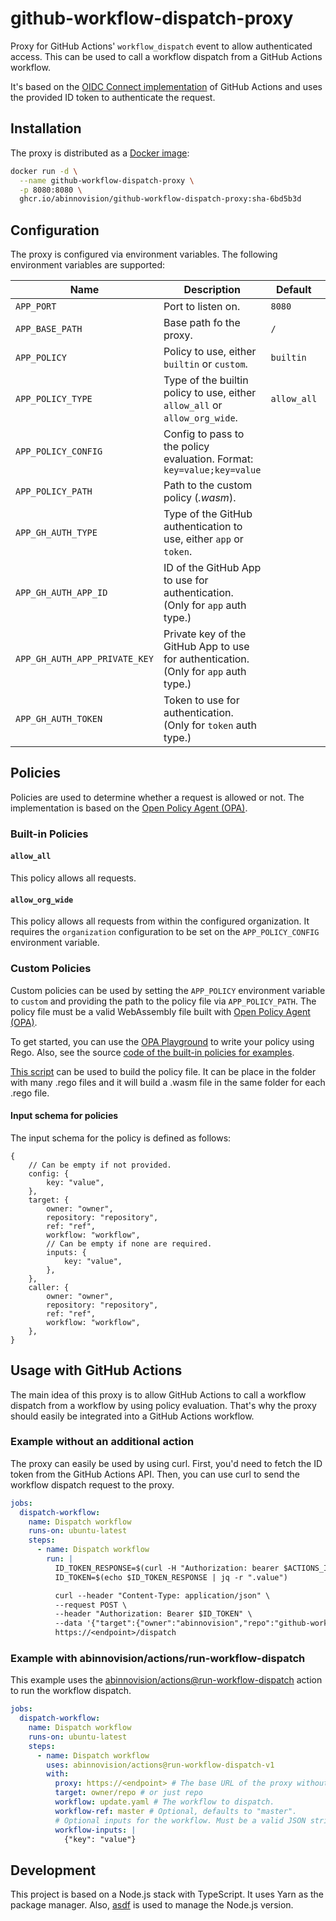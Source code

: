 # github-workflow-dispatch-proxy

Proxy for GitHub Actions' `workflow_dispatch` event to allow authenticated
access.
This can be used to call a workflow dispatch from a GitHub Actions workflow.

It's based on
the [OIDC Connect implementation](https://docs.github.com/en/actions/security-for-github-actions/security-hardening-your-deployments/about-security-hardening-with-openid-connect)
of GitHub Actions and uses the provided ID token to authenticate the request.

## Installation

The proxy is distributed as
a [Docker image](https://github.com/abinnovision/github-workflow-dispatch-proxy/pkgs/container/github-workflow-dispatch-proxy):

[//]: # "x-release-please-start-version"

```bash
docker run -d \
  --name github-workflow-dispatch-proxy \
  -p 8080:8080 \
  ghcr.io/abinnovision/github-workflow-dispatch-proxy:sha-6bd5b3d
```

[//]: # "x-release-please-end"

## Configuration

The proxy is configured via environment variables.
The following environment variables are supported:

| Name                          | Description                                                                          | Default     | Note                                       |
| ----------------------------- | ------------------------------------------------------------------------------------ | ----------- | ------------------------------------------ |
| `APP_PORT`                    | Port to listen on.                                                                   | `8080`      |                                            |
| `APP_BASE_PATH`               | Base path fo the proxy.                                                              | `/`         |                                            |
| `APP_POLICY`                  | Policy to use, either `builtin` or `custom`.                                         | `builtin`   |                                            |
| `APP_POLICY_TYPE`             | Type of the builtin policy to use, either `allow_all` or `allow_org_wide`.           | `allow_all` |                                            |
| `APP_POLICY_CONFIG`           | Config to pass to the policy evaluation. Format: `key=value;key=value`               |             |                                            |
| `APP_POLICY_PATH`             | Path to the custom policy (_.wasm_).                                                 |             |                                            |
| `APP_GH_AUTH_TYPE`            | Type of the GitHub authentication to use, either `app` or `token`.                   |             | **Required**                               |
| `APP_GH_AUTH_APP_ID`          | ID of the GitHub App to use for authentication. (Only for `app` auth type.)          |             | Required if `APP_GH_AUTH_TYPE` is `app`.   |
| `APP_GH_AUTH_APP_PRIVATE_KEY` | Private key of the GitHub App to use for authentication. (Only for `app` auth type.) |             | Required if `APP_GH_AUTH_TYPE` is `app`.   |
| `APP_GH_AUTH_TOKEN`           | Token to use for authentication. (Only for `token` auth type.)                       |             | Required if `APP_GH_AUTH_TYPE` is `token`. |

## Policies

Policies are used to determine whether a request is allowed or not.
The implementation is based on
the [Open Policy Agent (OPA)](https://www.openpolicyagent.org/).

### Built-in Policies

#### `allow_all`

This policy allows all requests.

#### `allow_org_wide`

This policy allows all requests from within the configured organization.
It requires the `organization` configuration to be set on the
`APP_POLICY_CONFIG` environment variable.

### Custom Policies

Custom policies can be used by setting the `APP_POLICY` environment variable
to `custom` and providing the path to the policy file via `APP_POLICY_PATH`. The
policy file must be a valid WebAssembly file built with
[Open Policy Agent (OPA)](https://www.openpolicyagent.org/).

To get started,
you can use the [OPA Playground](https://play.openpolicyagent.org/) to write
your policy using Rego.
Also, see the
source [code of the built-in policies for examples](./policies).

[This script](./policies/build.sh) can be used to build the policy file. It can
be place in the folder with many .rego files and it will build a .wasm file in
the same folder for each .rego file.

#### Input schema for policies

The input schema for the policy is defined as follows:

```json5
{
	// Can be empty if not provided.
	config: {
		key: "value",
	},
	target: {
		owner: "owner",
		repository: "repository",
		ref: "ref",
		workflow: "workflow",
		// Can be empty if none are required.
		inputs: {
			key: "value",
		},
	},
	caller: {
		owner: "owner",
		repository: "repository",
		ref: "ref",
		workflow: "workflow",
	},
}
```

## Usage with GitHub Actions

The main idea of this proxy is to allow GitHub Actions to call a workflow
dispatch from a workflow by using policy evaluation.
That's why the proxy should easily be integrated into a GitHub Actions workflow.

### Example without an additional action

The proxy can easily be used by using curl.
First, you'd need to fetch the ID token from the GitHub Actions API.
Then, you can use curl to send the workflow dispatch request to the proxy.

```yaml
jobs:
  dispatch-workflow:
    name: Dispatch workflow
    runs-on: ubuntu-latest
    steps:
      - name: Dispatch workflow
        run: |
          ID_TOKEN_RESPONSE=$(curl -H "Authorization: bearer $ACTIONS_ID_TOKEN_REQUEST_TOKEN" "$ACTIONS_ID_TOKEN_REQUEST_URL&audience=github-workflow-dispatch-proxy")
          ID_TOKEN=$(echo $ID_TOKEN_RESPONSE | jq -r ".value")

          curl --header "Content-Type: application/json" \
          --request POST \
          --header "Authorization: Bearer $ID_TOKEN" \
          --data '{"target":{"owner":"abinnovision","repo":"github-workflow-dispatch-proxy","ref":"master","workflow":"test.yaml"},"inputs":{}}' \
          https://<endpoint>/dispatch
```

### Example with abinnovision/actions/run-workflow-dispatch

This example uses the
[abinnovision/actions@run-workflow-dispatch](https://github.com/abinnovision/actions/blob/master/actions/run-workflow-dispatch/README.md)
action to run the workflow dispatch.

```yaml
jobs:
  dispatch-workflow:
    name: Dispatch workflow
    runs-on: ubuntu-latest
    steps:
      - name: Dispatch workflow
        uses: abinnovision/actions@run-workflow-dispatch-v1
        with:
          proxy: https://<endpoint> # The base URL of the proxy without a trailing slash.
          target: owner/repo # or just repo
          workflow: update.yaml # The workflow to dispatch.
          workflow-ref: master # Optional, defaults to "master".
          # Optional inputs for the workflow. Must be a valid JSON string.
          workflow-inputs: |
            {"key": "value"}
```

## Development

This project is based on a Node.js stack with TypeScript. It uses Yarn as the
package manager. Also, [asdf](https://asdf-vm.com/) is used to manage the
Node.js version.
